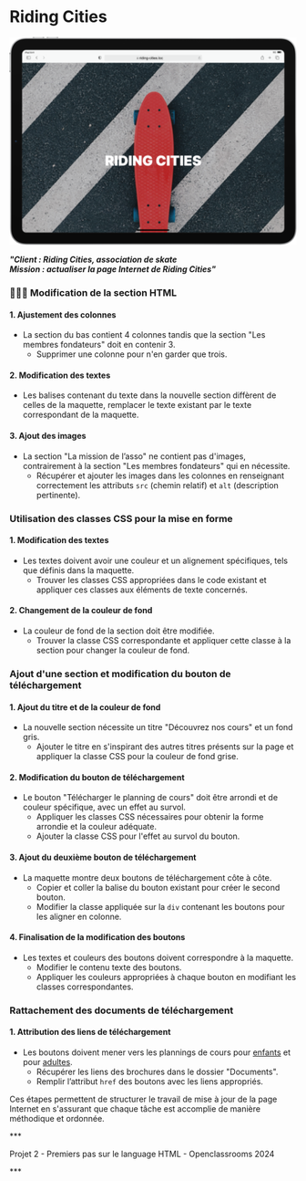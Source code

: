 # Riding Cities

![Riding Cities](images/riding-cities.png)

***<p>"Client : Riding Cities, association de skate***<br>
***Mission : actualiser la page Internet de Riding Cities"</p>***

### 👨🏾‍💻 Modification de la section HTML

#### 1. Ajustement des colonnes
- La section du bas contient 4 colonnes tandis que la section "Les membres fondateurs" doit en contenir 3.
  - Supprimer une colonne pour n'en garder que trois.

#### 2. Modification des textes
- Les balises contenant du texte dans la nouvelle section diffèrent de celles de la maquette, remplacer le texte existant par le texte correspondant de la maquette.

#### 3. Ajout des images
- La section "La mission de l’asso" ne contient pas d'images, contrairement à la section "Les membres fondateurs" qui en nécessite.
  - Récupérer et ajouter les images dans les colonnes en renseignant correctement les attributs `src` (chemin relatif) et `alt` (description pertinente).

### Utilisation des classes CSS pour la mise en forme

#### 1. Modification des textes
- Les textes doivent avoir une couleur et un alignement spécifiques, tels que définis dans la maquette.
  - Trouver les classes CSS appropriées dans le code existant et appliquer ces classes aux éléments de texte concernés.

#### 2. Changement de la couleur de fond
- La couleur de fond de la section doit être modifiée.
  - Trouver la classe CSS correspondante et appliquer cette classe à la section pour changer la couleur de fond.

### Ajout d'une section et modification du bouton de téléchargement

#### 1. Ajout du titre et de la couleur de fond
- La nouvelle section nécessite un titre "Découvrez nos cours" et un fond gris.
  - Ajouter le titre en s'inspirant des autres titres présents sur la page et appliquer la classe CSS pour la couleur de fond grise.

#### 2. Modification du bouton de téléchargement
- Le bouton "Télécharger le planning de cours" doit être arrondi et de couleur spécifique, avec un effet au survol.
  - Appliquer les classes CSS nécessaires pour obtenir la forme arrondie et la couleur adéquate.
  - Ajouter la classe CSS pour l'effet au survol du bouton.

#### 3. Ajout du deuxième bouton de téléchargement
- La maquette montre deux boutons de téléchargement côte à côte.
  - Copier et coller la balise du bouton existant pour créer le second bouton.
  - Modifier la classe appliquée sur la `div` contenant les boutons pour les aligner en colonne.

#### 4. Finalisation de la modification des boutons
- Les textes et couleurs des boutons doivent correspondre à la maquette.
  - Modifier le contenu texte des boutons.
  - Appliquer les couleurs appropriées à chaque bouton en modifiant les classes correspondantes.

### Rattachement des documents de téléchargement

#### 1. Attribution des liens de téléchargement
- Les boutons doivent mener vers les plannings de cours pour [enfants](https://jean-assoumani.github.io/riding-cities/documents/planning-enfants.pdf) et pour [adultes](https://jean-assoumani.github.io/riding-cities/documents/planning-adultes.pdf).
  - Récupérer les liens des brochures dans le dossier "Documents".
  - Remplir l’attribut `href` des boutons avec les liens appropriés.

<p>Ces étapes permettent de structurer le travail de mise à jour de la page Internet en s'assurant que chaque tâche est accomplie de manière méthodique et ordonnée.</p>
***<p>Projet 2 - Premiers pas sur le language HTML - Openclassrooms 2024</p>***
